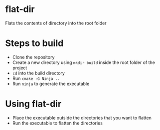# flat-dir

Flats the contents of directory into the root folder


# Steps to build

- Clone the repository
- Create a new directory using `mkdir build` inside the root folder of the project
- `cd` into the build directory
- Run `cmake -G Ninja ..` 
- Run `ninja` to generate the executable


# Using flat-dir

- Place the executable outside the directories that you want to flatten
- Run the executable to flatten the directories
